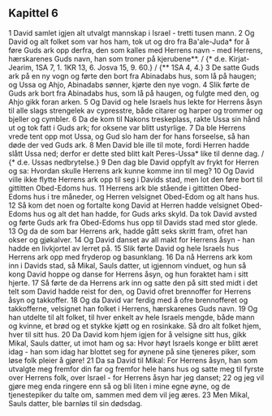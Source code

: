 ## Kapittel 6

1 David samlet igjen alt utvalgt mannskap i Israel - tretti tusen mann.
2 Og David og alt folket som var hos ham, tok ut og dro fra Ba'ale-Juda* for å føre Guds ark opp derfra, den som kalles med Herrens navn - med Herrens, hærskarenes Guds navn, han som troner på kjerubene**. / {* d.e. Kirjat-Jearim, 1SA 7, 1. 1KR 13, 6. Josva 15, 9. 60.} / {** 1SA 4, 4.}
3 De satte Guds ark på en ny vogn og førte den bort fra Abinadabs hus, som lå på haugen; og Ussa og Ahjo, Abinadabs sønner, kjørte den nye vogn.
4 Slik førte de Guds ark bort fra Abinadabs hus, som lå på haugen, og fulgte med den, og Ahjo gikk foran arken.
5 Og David og hele Israels hus lekte for Herrens åsyn til alle slags strengelek av cypresstre, både citarer og harper og trommer og bjeller og cymbler.
6 Da de kom til Nakons treskeplass, rakte Ussa sin hånd ut og tok fatt i Guds ark; for oksene var blitt ustyrlige.
7 Da ble Herrens vrede tent opp mot Ussa, og Gud slo ham der for hans forseelse, så han døde der ved Guds ark.
8 Men David ble ille til mote, fordi Herren hadde slått Ussa ned; derfor er dette sted blitt kalt Peres-Ussa* like til denne dag. / {* d.e. Ussas nedbrytelse.}
9 Den dag ble David oppfylt av frykt for Herren og sa: Hvordan skulle Herrens ark kunne komme inn til meg?
10 Og David ville ikke flytte Herrens ark opp til seg i Davids stad, men lot den føre bort til gittitten Obed-Edoms hus.
11 Herrens ark ble stående i gittitten Obed-Edoms hus i tre måneder, og Herren velsignet Obed-Edom og alt hans hus.
12 Så kom det noen og fortalte kong David at Herren hadde velsignet Obed-Edoms hus og alt det han hadde, for Guds arks skyld. Da tok David avsted og førte Guds ark fra Obed-Edoms hus opp til Davids stad med stor glede.
13 Og da de som bar Herrens ark, hadde gått seks skritt fram, ofret han okser og gjøkalver.
14 Og David danset av all makt for Herrens åsyn - han hadde en livkjortel av lerret på.
15 Slik førte David og hele Israels hus Herrens ark opp med fryderop og basunklang.
16 Da nå Herrens ark kom inn i Davids stad, så Mikal, Sauls datter, ut igjennom vinduet, og hun så kong David hoppe og danse for Herrens åsyn, og hun foraktet ham i sitt hjerte.
17 Så førte de da Herrens ark inn og satte den på sitt sted midt i det telt som David hadde reist for den, og David ofret brennoffer for Herrens åsyn og takkoffer.
18 Og da David var ferdig med å ofre brennofferet og takkofferne, velsignet han folket i Herrens, hærskarenes Guds navn.
19 Og han utdelte til alt folket, til hver enkelt av hele Israels mengde, både mann og kvinne, et brød og et stykke kjøtt og en rosinkake. Så dro alt folket hjem, hver til sitt hus.
20 Da David kom hjem igjen for å velsigne sitt hus, gikk Mikal, Sauls datter, ut imot ham og sa: Hvor høyt Israels konge er blitt æret idag - han som idag har blottet seg for øynene på sine tjeneres piker, som løse folk pleier å gjøre!
21 Da sa David til Mikal: For Herrens åsyn, han som utvalgte meg fremfor din far og fremfor hele hans hus og satte meg til fyrste over Herrens folk, over Israel - for Herrens åsyn har jeg danset;
22 og jeg vil gjøre meg enda ringere enn så og bli liten i mine egne øyne, og de tjenestepiker du talte om, sammen med dem vil jeg æres.
23 Men Mikal, Sauls datter, ble barnløs til sin dødsdag.
